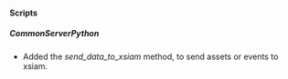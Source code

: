 
#### Scripts

##### CommonServerPython

- Added the *send_data_to_xsiam* method, to send assets or events to xsiam.

